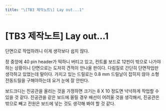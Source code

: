 ```yaml
---
title: "\[TB3 제작노트\] Lay out...1"
---
```

# [TB3 제작노트] Lay out...1

단면으로 작업하려니 이게 생각보다 쉽지 않다.

정 중앙에 40 pin header가 떡하니 버티고 있고, 컨트롤 보드로 12핀이 밖으로 나가야 하는 상황이니 단면으로는 도저히 견적이 안나올 판이다. 다림질로 간단히 단면작업만 생각하고 있었는데 말이다. 가지고 있는 드릴로는 0.8 mm 드릴날이 잡히지 않아 소형 전동드릴을 구해야하는데 요거 눈에 잘 안띤다.

보드크디는 진공관을 올리는 것을 가정하면 크기는 8 X 10 정도면 넉넉하게 작업할 수 있을 것 같다. 진공관을 같은 보드에 올릴 경우 배선이 어려울 것을 생각해서, 진공관은 밖으로 빼고 전원은 보드에 넣는 것도 생각해 봐야 할 것 같다.


